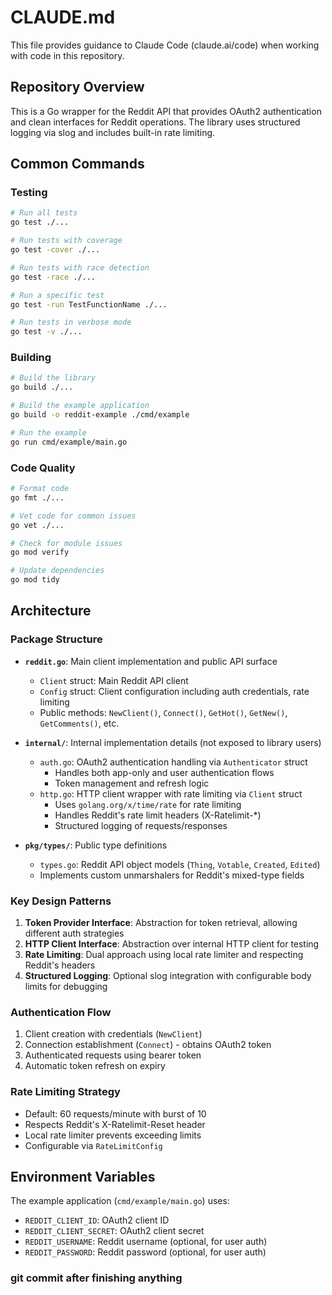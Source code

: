 # CLAUDE.md

This file provides guidance to Claude Code (claude.ai/code) when working with code in this repository.

## Repository Overview

This is a Go wrapper for the Reddit API that provides OAuth2 authentication and clean interfaces for Reddit operations. The library uses structured logging via slog and includes built-in rate limiting.

## Common Commands

### Testing
```bash
# Run all tests
go test ./...

# Run tests with coverage
go test -cover ./...

# Run tests with race detection
go test -race ./...

# Run a specific test
go test -run TestFunctionName ./...

# Run tests in verbose mode
go test -v ./...
```

### Building
```bash
# Build the library
go build ./...

# Build the example application
go build -o reddit-example ./cmd/example

# Run the example
go run cmd/example/main.go
```

### Code Quality
```bash
# Format code
go fmt ./...

# Vet code for common issues
go vet ./...

# Check for module issues
go mod verify

# Update dependencies
go mod tidy
```

## Architecture

### Package Structure
- **`reddit.go`**: Main client implementation and public API surface
  - `Client` struct: Main Reddit API client
  - `Config` struct: Client configuration including auth credentials, rate limiting
  - Public methods: `NewClient()`, `Connect()`, `GetHot()`, `GetNew()`, `GetComments()`, etc.

- **`internal/`**: Internal implementation details (not exposed to library users)
  - `auth.go`: OAuth2 authentication handling via `Authenticator` struct
    - Handles both app-only and user authentication flows
    - Token management and refresh logic
  - `http.go`: HTTP client wrapper with rate limiting via `Client` struct
    - Uses `golang.org/x/time/rate` for rate limiting
    - Handles Reddit's rate limit headers (X-Ratelimit-*)
    - Structured logging of requests/responses

- **`pkg/types/`**: Public type definitions
  - `types.go`: Reddit API object models (`Thing`, `Votable`, `Created`, `Edited`)
  - Implements custom unmarshalers for Reddit's mixed-type fields

### Key Design Patterns

1. **Token Provider Interface**: Abstraction for token retrieval, allowing different auth strategies
2. **HTTP Client Interface**: Abstraction over internal HTTP client for testing
3. **Rate Limiting**: Dual approach using local rate limiter and respecting Reddit's headers
4. **Structured Logging**: Optional slog integration with configurable body limits for debugging

### Authentication Flow
1. Client creation with credentials (`NewClient`)
2. Connection establishment (`Connect`) - obtains OAuth2 token
3. Authenticated requests using bearer token
4. Automatic token refresh on expiry

### Rate Limiting Strategy
- Default: 60 requests/minute with burst of 10
- Respects Reddit's X-Ratelimit-Reset header
- Local rate limiter prevents exceeding limits
- Configurable via `RateLimitConfig`

## Environment Variables

The example application (`cmd/example/main.go`) uses:
- `REDDIT_CLIENT_ID`: OAuth2 client ID
- `REDDIT_CLIENT_SECRET`: OAuth2 client secret
- `REDDIT_USERNAME`: Reddit username (optional, for user auth)
- `REDDIT_PASSWORD`: Reddit password (optional, for user auth)
### git commit after finishing anything ###